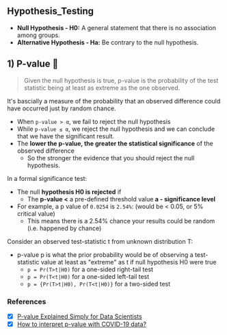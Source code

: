## Hypothesis_Testing 
- **Null Hypothesis - H0:** A general statement that there is no association among groups. 
- **Alternative Hypothesis - Ha:** Be contrary to the null hypothesis.

## 1) P-value 🔢 
> Given the null hypothesis is true, p-value is the probability of the test statistic being at least as extreme as the one observed. 

It's bascially a measure of the probability that an observed difference could have occurred just by random chance.
- When `p-value > α`, we fail to reject the null hypothesis
- While `p-value ≤ α`, we reject the null hypothesis and we can conclude that we have the significant result.
- The **lower the p-value, the greater the statistical significance** of the observed difference
  - So the stronger the evidence that you should reject the null hypothesis.

In a formal significance test: 
- The null **hypothesis H0 is rejected** if 
  - The **p-value <** a pre-defined threshold value **a - significance level**
- For example, a p value of `0.0254` is `2.54%`: (would be < 0.05, or 5% critical value) 
  - This means there is a 2.54% chance your results could be random (i.e. happened by chance)

Consider an observed test-statistic t from unknown distribution T:
- p-value p is what the prior probability would be of observing a test-statistic value at least as "extreme" as t if null hypothesis H0 were true
  - `p = Pr(T>t|H0)` for a one-sided right-tail test
  - `p = Pr(T<t|H0)` for a one-sided left-tail test 
  - `p = {Pr(T>t|H0), Pr(T<t|H0)}` for a two-sided test

### References
- [x] [P-value Explained Simply for Data Scientists](https://towardsdatascience.com/p-value-explained-simply-for-data-scientists-4c0cd7044f14)
- [x] [How to interpret p-value with COVID-19 data?](https://towardsdatascience.com/how-to-interpret-p-value-with-covid-19-data-edc19e8483b)
